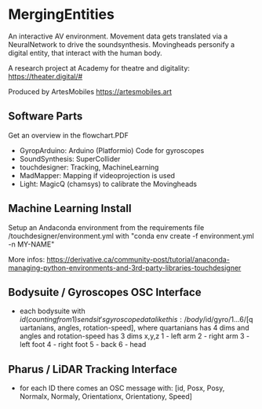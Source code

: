# MergingEntities
An interactive AV environment. Movement data gets translated via a NeuralNetwork to drive the soundsynthesis. Movingheads personify a digital entity, that interact with the human body.

A research project at Academy for theatre and digitality: https://theater.digital/#

Produced by ArtesMobiles https://artesmobiles.art

## Software Parts
Get an overview in the flowchart.PDF
* GyropArduino: Arduino (Platformio) Code for gyroscopes
* SoundSynthesis: SuperCollider
* touchdesigner: Tracking, MachineLearning
* MadMapper: Mapping if videoprojection is used
* Light: MagicQ (chamsys) to calibrate the Movingheads

## Machine Learning Install
Setup an Andaconda environment from the requirements file /touchdesigner/environment.yml with "conda env create -f environment.yml -n MY-NAME"


More infos: https://derivative.ca/community-post/tutorial/anaconda-managing-python-environments-and-3rd-party-libraries-touchdesigner

## Bodysuite / Gyroscopes OSC Interface
* each bodysuite with $id (counting from 1) sends it's gyroscope data like this: /body/$id/gyro/1...6/[quartanians, angles, rotation-speed], where quartanians has 4 dims and angles and rotation-speed has 3 dims x,y,z
1 - left arm
2 - right arm
3 - left foot
4 - right foot
5 - back
6 - head

## Pharus / LiDAR Tracking Interface
* for each ID there comes an OSC message with: [id, Posx, Posy, Normalx, Normaly, Orientationx, Orientationy, Speed]

